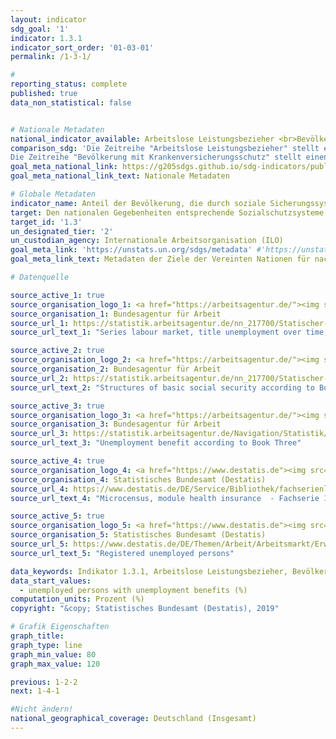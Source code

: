 ```yaml
---
layout: indicator
sdg_goal: '1'
indicator: 1.3.1
indicator_sort_order: '01-03-01'
permalink: /1-3-1/

#
reporting_status: complete
published: true
data_non_statistical: false


# Nationale Metadaten
national_indicator_available: Arbeitslose Leistungsbezieher <br>Bevölkerung mit Krankenversicherungsschutz  
comparison_sdg: 'Die Zeitreihe "Arbeitslose Leistungsbezieher" stellt einen zusätzlichen Indikator dar und entspricht nicht der internationalen Metadatenbeschreibung.
Die Zeitreihe "Bevölkerung mit Krankenversicherungsschutz" stellt einen zusätzlichen Indikatoren dar.'
goal_meta_national_link: https://g205sdgs.github.io/sdg-indicators/public/MetaDe/1.3.1.pdf
goal_meta_national_link_text: Nationale Metadaten

# Globale Metadaten
indicator_name: Anteil der Bevölkerung, die durch soziale Sicherungssysteme abgesichert ist, nach Geschlecht, untergliedert nach Kindern, Arbeitslosen, älteren Personen, Menschen mit Behinderungen, Schwangeren, Neugeborenen, Opfern von Arbeitsunfällen sowie Armen und Schwachen
target: Den nationalen Gegebenheiten entsprechende Sozialschutzsysteme und -maßnahmen für alle umsetzen, einschließlich eines Basisschutzes, und bis 2030 eine breite Versorgung der Armen und Schwachen erreichen
target_id: '1.3'
un_designated_tier: '2'
un_custodian_agency: Internationale Arbeitsorganisation (ILO)
goal_meta_link: 'https://unstats.un.org/sdgs/metadata' #'https://unstats.un.org/sdgs/metadata/files/Metadata-01-03-01a.pdf'
goal_meta_link_text: Metadaten der Ziele der Vereinten Nationen für nachhaltige Entwicklung

# Datenquelle

source_active_1: true
source_organisation_logo_1: <a href="https://arbeitsagentur.de/"><img src="https://g205sdgs.github.io/sdg-indicators/public/logos/ba.png" alt="Logo" /></a>
source_organisation_1: Bundesagentur für Arbeit
source_url_1: https://statistik.arbeitsagentur.de/nn_217700/Statischer-Content/Rubriken/Arbeitslose-und-gemeldetes-Stellenangebot/Arbeitslose/Arbeitslosigkeit-in-Deutschland-seit-1950-Monats-Jahreszahlen.html
source_url_text_1: "Series labour market, title unemployment over time, table 2.6.1"

source_active_2: true
source_organisation_logo_2: <a href="https://arbeitsagentur.de/"><img src="https://g205sdgs.github.io/sdg-indicators/public/logos/ba.png" alt="Logo Bundesagentur für Arbeit" /></a>
source_organisation_2: Bundesagentur für Arbeit
source_url_2: https://statistik.arbeitsagentur.de/nn_217700/Statischer-Content/Rubriken/Grundsicherung-fuer-Arbeitsuchende-SGBII/Ueberblick/Zeitreihe-zu-Strukturen-der-Bedarfsgemeinschaften-Leistungsempfaenger.html
source_url_text_2: "Structures of basic social security according to Book Two"

source_active_3: true
source_organisation_logo_3: <a href="https://arbeitsagentur.de/"><img src="https://g205sdgs.github.io/sdg-indicators/public/logos/ba.png" alt="Logo Bundesagentur für Arbeit" /></a>
source_organisation_3: Bundesagentur für Arbeit
source_url_3: https://statistik.arbeitsagentur.de/Navigation/Statistik/Statistik-nach-Themen/Lohnersatzleistungen-SGBIII/Arbeitslosengeld/Arbeitslosengeld-Nav.html
source_url_text_3: "Unemployment benefit according to Book Three"

source_active_4: true
source_organisation_logo_4: <a href="https://www.destatis.de"><img src="https://g205sdgs.github.io/sdg-indicators/public/logos/destatis.png" alt="Logo Destatis" /></a>
source_organisation_4: Statistisches Bundesamt (Destatis)
source_url_4: https://www.destatis.de/DE/Service/Bibliothek/fachserienliste-artikel.html
source_url_text_4: "Microcensus, module health insurance  - Fachserie 13, Reihe 1.1"

source_active_5: true
source_organisation_logo_5: <a href="https://www.destatis.de"><img src="https://g205sdgs.github.io/sdg-indicators/public/logos/destatis.png" alt="Logo Destatis" /></a>
source_organisation_5: Statistisches Bundesamt (Destatis)
source_url_5: https://www.destatis.de/DE/Themen/Arbeit/Arbeitsmarkt/Erwerbslosigkeit/_inhalt.html
source_url_text_5: "Registered unemployed persons"

data_keywords: Indikator 1.3.1, Arbeitslose Leistungsbezieher, Bevölkerung mit Krankenversicherungsschutz
data_start_values:
  - unemployed persons with unemployment benefits (%)
computation_units: Prozent (%)
copyright: "&copy; Statistisches Bundesamt (Destatis), 2019"

# Grafik Eigenschaften
graph_title:
graph_type: line
graph_min_value: 80
graph_max_value: 120

previous: 1-2-2
next: 1-4-1

#Nicht ändern!
national_geographical_coverage: Deutschland (Insgesamt)
---
```

